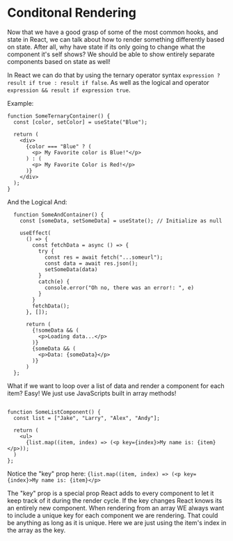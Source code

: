 # Conditonal Rendering

Now that we have a good grasp of some of the most common hooks, and state in React, we can talk about how to render something differently based on state. After all, why have state if its only going to change what the component it's self shows? We should be able to show entirely separate components based on state as well!

In React we can do that by using the ternary operator syntax `expression ? result if true : result if false`. As well as the logical and operator `expression && result if expression true`.

Example:

```tsx
function SomeTernaryContainer() {
  const [color, setColor] = useState("Blue");

  return (
    <div>
      {color === "Blue" ? (
        <p> My Favorite color is Blue!"</p>
      ) : (
        <p> My Favorite Color is Red!</p>
      )}
    </div>
  );
}
```

And the Logical And:

```tsx
  function SomeAndContainer() {
    const [someData, setSomeData] = useState(); // Initialize as null

    useEffect(
      () => {
        const fetchData = async () => {
          try {
            const res = await fetch("...someurl");
            const data = await res.json();
            setSomeData(data)
          }
          catch(e) {
            console.error("Oh no, there was an error!: ", e)
          }
        }
        fetchData();
      }, []);

      return (
        {!someData && (
          <p>Loading data...</p>
        )}
        {someData && (
          <p>Data: {someData}</p>
        )}
      )
  };
```

What if we want to loop over a list of data and render a component for each item? Easy! We just use JavaScripts built in array methods!

```tsx

function SomeListComponent() {
  const list = ["Jake", "Larry", "Alex", "Andy"];

  return (
    <ul>
      {list.map((item, index) => (<p key={index}>My name is: {item}</p>));
  )
};
```

Notice the "key" prop here: `{list.map((item, index) => (<p key={index}>My name is: {item}</p>`

The "key" prop is a special prop React adds to every component to let it keep track of it during the render cycle. If the key changes React knows its an entirely new component. When rendering from an array WE always want to include a unique key for each component we are rendering. That could be anything as long as it is unique. Here we are just using the item's index in the array as the key.
